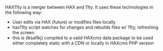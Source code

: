 <p>HAX11ty is a merger between HAX and 11ty. It uses these technologies in the following way:
<ul>
  <li>User edits via HAX (future) or modifies files locally</li>
  <li>hax11ty script watches for changes and rebuilds files w/ 11ty, refreshing the screen</li>
  <li>this is (lksaflkj) compiled to a valid HAXcms data package to be used either completely static with a CDN or locally in HAXcms PHP version</li>
</ul>
</p>
